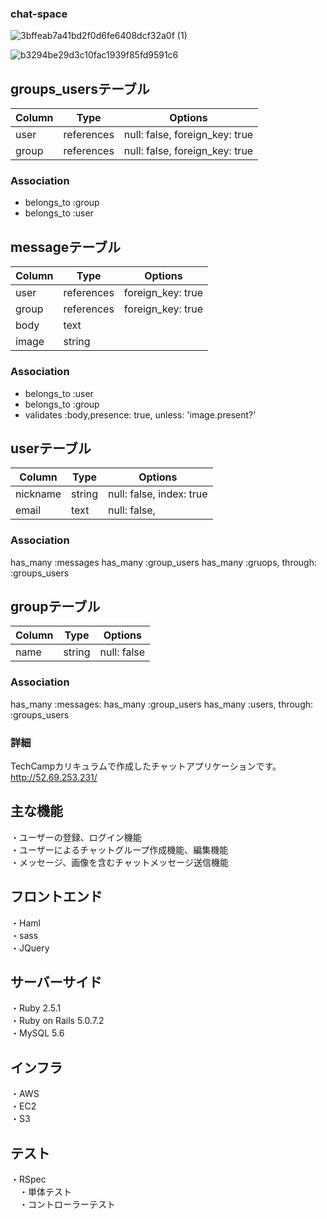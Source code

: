 
### chat-space

![3bffeab7a41bd2f0d6fe6408dcf32a0f (1)](https://user-images.githubusercontent.com/61679701/81254395-eb2e5400-9065-11ea-9045-2e3cbc7573cc.gif)

![b3294be29d3c10fac1939f85fd9591c6](https://user-images.githubusercontent.com/61679701/81254538-61cb5180-9066-11ea-94b0-49754b0cd820.gif)


## groups_usersテーブル

|Column|Type|Options|
|------|----|-------|
|user|references|null: false, foreign_key: true|
|group|references|null: false, foreign_key: true|

### Association
- belongs_to :group
- belongs_to :user




## messageテーブル

|Column|Type|Options|
|------|----|-------|
|user|references|foreign_key: true|
|group|references|foreign_key: true|
|body|text||
|image|string||

### Association
- belongs_to :user
- belongs_to :group
- validates :body,presence: true, unless: 'image.present?'




## userテーブル

|Column|Type|Options|
|------|----|-------|
|nickname|string|null: false, index: true|
|email|text|null: false,|

### Association
has_many :messages
has_many :group_users
has_many :gruops, through: :groups_users




## groupテーブル

|Column|Type|Options|
|------|----|-------|
|name|string|null: false|

### Association
has_many :messages:
has_many :group_users
has_many :users, through: :groups_users


### 詳細

TechCampカリキュラムで作成したチャットアプリケーションです。
http://52.69.253.231/

## 主な機能
・ユーザーの登録、ログイン機能<br>
・ユーザーによるチャットグループ作成機能、編集機能<br>
・メッセージ、画像を含むチャットメッセージ送信機能<br>

## フロントエンド
・Haml<br>
・sass<br>
・JQuery<br>

## サーバーサイド
・Ruby 2.5.1<br>
・Ruby on Rails 5.0.7.2<br>
・MySQL 5.6<br>

## インフラ
・AWS<br>
  ・EC2<br>
  ・S3<br>
## テスト
・RSpec<br>
　・単体テスト<br>
　・コントローラーテスト<br>
